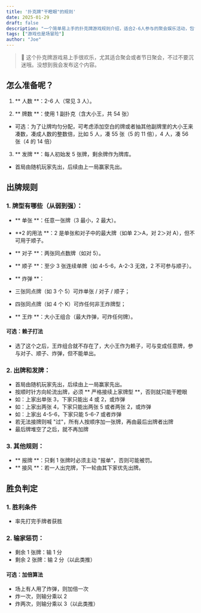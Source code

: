 ```yaml
---
title: '扑克牌"干瞪眼"的规则'
date: 2025-01-29
draft: false
description: "一个简单易上手的扑克牌游戏规则介绍，适合2-6人参与的聚会娱乐活动，包含详细的准备步骤、出牌规则和胜负判定说明。"
tags: ["游戏也是场冒险"]
author: "Joe"
---
```



> 📌 这个扑克牌游戏易上手很欢乐，尤其适合聚会或者节日聚会，不过不要沉迷哦。没想到我会发布这个内容。

## 怎么准备呢？

1. ** 人数 **：2-6 人（常见 3 人）。

2. ** 牌数 **：使用 1 副扑克（含大小王，共 54 张）
- 可选：为了让牌均匀分配，可考虑添加空白的牌或者抽其他副牌里的大小王来凑数，凑成人数的整数倍，比如 5 人，凑 55 张（5 的 11 倍），4 人，凑 56 张（4 的 14 倍）

3. ** 发牌 **：每人初始发 5 张牌，剩余牌作为牌库。
- 首局由随机玩家先出，后续由上一局赢家先出。

## 出牌规则

### 1. 牌型有哪些（从弱到强）：

- ** 单张 **：任意一张牌（3 最小，2 最大）。
- **2 的用法 **：2 是单张和对子中的最大牌（如单 2＞A，对 2＞对 A），但不可用于顺子。

- ** 对子 **：两张同点数牌（如对 5）。

- ** 顺子 **：至少 3 张连续单牌（如 4-5-6，A-2-3 无效，2 不可参与顺子）。

- ** 炸弹 **：
- 三张同点牌（如 3 个 5）可炸单张 / 对子 / 顺子；
- 四张同点牌（如 4 个 K）可炸任何非王炸牌型；
- ** 王炸 **：大小王组合（最大炸弹，可炸任何牌）。

#### 可选：赖子打法
- 选了这个之后，王炸组合就不存在了，大小王作为赖子，可与变成任意牌，参与对子、顺子、炸弹，但不能单出。

### 2. 出牌和发牌：

- 首局由随机玩家先出，后续由上一局赢家先出。
- 按顺时针方向轮流出牌，必须 ** 严格接续上家牌型 **，否则就只能干瞪眼
- 如：上家出单张 3，下家只能出 4 或 2，或炸弹
- 如：上家出两张 4，下家只能出两张 5 或者两张 2，或炸弹
- 如：上家出 4-5-6，下家只能 5-6-7 或者炸弹
- 若无法接牌则喊 "过"，所有人按顺序加一张牌，再由最后出牌者出牌
- 最后牌堆空了之后，就不再加牌

### 3. 其他规则：

- ** 报牌 **：只剩 1 张牌时必须主动 "报单"，否则可能被罚。
- ** 接风 **：若一人出完牌，下一轮由其下家优先出牌。

## 胜负判定

### 1. 胜利条件
- 率先打完手牌者获胜

### 2. 输家惩罚：
- 剩余 1 张牌：输 1 分
- 剩余 2 张牌：输 2 分（以此类推）

#### 可选：加倍算法
- 场上有人用了炸弹，则加倍一次
- 炸一次，则输分乘以 2
- 炸两次，则输分乘以 3（以此类推）